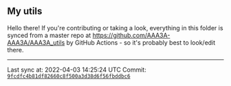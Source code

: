 ## My utils

Hello there! If you're contributing or taking a look, everything in this folder
is synced from a master repo at https://github.com/AAA3A-AAA3A/AAA3A_utils by GitHub Actions -
so it's probably best to look/edit there.

---

Last sync at: 2022-04-03 14:25:24 UTC
Commit: [`9fcdfc4b81df82660c8f500a3d38d6f56fbddbc6`](https://github.com/AAA3A-AAA3A/AAA3A_utils/commit/9fcdfc4b81df82660c8f500a3d38d6f56fbddbc6)
